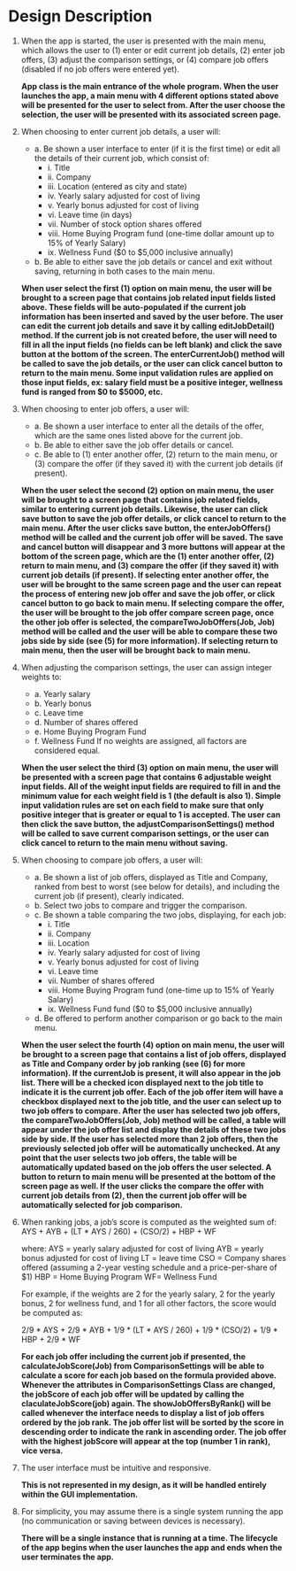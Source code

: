 # **Design Description**

1. When the app is started, the user is presented with the main menu, which allows the user to (1) enter or edit current job details, (2) enter job offers, (3) adjust the comparison settings, or (4) compare job offers (disabled if no job offers were entered yet).  

	**App class is the main entrance of the whole program. When the user launches the app, a main menu with 4 different options stated above will be presented for the user to select from. After the user choose the  selection, the user will be presented with its associated screen page.**

2. When choosing to enter current job details, a user will:
	* a. Be shown a user interface to enter (if it is the first time) or edit all the details of their current job, which consist of:
		* i. Title
		* ii. Company
		* iii. Location (entered as city and state)
		* iv. Yearly salary adjusted for cost of living
		* v. Yearly bonus adjusted for cost of living
		* vi. Leave time (in days)
		* vii. Number of stock option shares offered
		* viii. Home Buying Program fund (one-time dollar amount up to 15% of Yearly Salary)
		* ix. Wellness Fund ($0 to $5,000 inclusive annually)
	* b. Be able to either save the job details or cancel and exit without saving, returning in both cases to the main menu. 
	
	**When user select the first (1) option on main menu, the user will be brought to a screen page that contains job related input fields listed above. These fields will be auto-populated if the current job information has been inserted and saved by the user before. The user can edit the current job details and save it by calling editJobDetail() method. If the current job is not created before, the user will need to fill in all the input fields (no fields can be left blank) and click the save button at the bottom of the screen. The enterCurrentJob() method will be called to save the job details, or the user can click cancel button to return to the main menu. Some input validation rules are applied on those input fields, ex: salary field must be a positive integer, wellness fund is ranged from $0 to $5000, etc.**
	
3. When choosing to enter job offers, a user will:
	* a. Be shown a user interface to enter all the details of the offer, which are the same ones listed above for the current job.
	* b. Be able to either save the job offer details or cancel.
	* c. Be able to (1) enter another offer, (2) return to the main menu, or (3) compare the offer (if they saved it) with the current job details (if present).
	
	**When the user select the second (2) option on main menu, the user will be brought to a screen page that contains job related fields, similar to entering current job details. Likewise, the user can click save button to save the job offer details, or click cancel to return to the main menu. After the user clicks save button, the enterJobOffers() method will be called and the current job offer will be saved. The save and cancel button will disappear and 3 more buttons will appear at the bottom of the screen page, which are the (1) enter another offer, (2) return to main menu, and (3) compare the offer (if they saved it) with current job details (if present). If selecting enter another offer, the user will be brought to the same screen page and the user can repeat the process of entering new job offer and save the job offer, or click cancel button to go back to main menu. If selecting compare the offer, the user will be brought to the job offer compare screen page, once the other job offer is selected, the compareTwoJobOffers(Job, Job) method will be called and the user will be able to compare these two jobs side by side (see (5) for more information). If selecting return to main menu, then the user will be brought back to main menu.**
	
4. When adjusting the comparison settings, the user can assign integer weights to:
	* a. Yearly salary
	* b. Yearly bonus
	* c. Leave time
	* d. Number of shares offered
	* e. Home Buying Program Fund
	* f. Wellness Fund
	If no weights are assigned, all factors are considered equal.
	
	**When the user select the third (3) option on main menu, the user will be presented with a screen page that contains 6 adjustable weight input fields. All of the weight input fields are required to fill in and the minimum value for each weight field is 1 (the default is also 1). Simple input validation rules are set on each field to make sure that only positive integer that is greater or equal to 1 is accepted. The user can then click the save button, the adjustComparisonSettings() method will be called to save current comparison settings, or the user can click cancel to return to the main menu without saving.**
	
5. When choosing to compare job offers, a user will:
	* a. Be shown a list of job offers, displayed as Title and Company, ranked from best to worst (see below for details), and including the current job (if present), clearly indicated.
	* b. Select two jobs to compare and trigger the comparison.
	* c. Be shown a table comparing the two jobs, displaying, for each job:
		* i. Title
		* ii. Company
		* iii. Location 
		* iv. Yearly salary adjusted for cost of living
		* v. Yearly bonus adjusted for cost of living
		* vi. Leave time
		* vii. Number of shares offered
		* viii. Home Buying Program fund (one-time up to 15% of Yearly Salary)
		* ix. Wellness Fund fund ($0 to $5,000 inclusive annually)
	* d. Be offered to perform another comparison or go back to the main menu.
	
	**When the user select the fourth (4) option on main menu, the user will be brought to a screen page that contains a list of job offers, displayed as Title and Company order by job ranking (see (6) for more information). If the currentJob is present, it will also appear in the job list. There will be a checked icon displayed next to the job title to indicate it is the current job offer. Each of the job offer item will have a checkbox displayed next to the job title, and the user can select up to two job offers to compare. After the user has selected two job offers, the compareTwoJobOffers(Job, Job) method will be called, a table will appear under the job offer list and display the details of these two jobs side by side. If the user has selected more than 2 job offers, then the previously selected job offer will be automatically unchecked. At any point that the user selects two job offers, the table will be automatically updated based on the job offers the user selected. A button to return to main menu will be presented at the bottom of the screen page as well. If the user clicks the compare the offer with current job details from (2), then the current job offer will be automatically selected for job comparison.**
	
6. When ranking jobs, a job’s score is computed as the weighted sum of:
	AYS + AYB + (LT \* AYS / 260) + (CSO/2) + HBP + WF
	
	where:
	AYS = yearly salary adjusted for cost of living
	AYB = yearly bonus adjusted for cost of living
	LT = leave time
	CSO = Company shares offered (assuming a 2-year vesting schedule and a price-per-share of $1)
	HBP = Home Buying Program 
	WF= Wellness Fund

	For example, if the weights are 2 for the yearly salary, 2 for the yearly bonus, 2 for wellness fund, and 1 for all other factors, the score would be computed as:

	2/9 \* AYS + 2/9 \* AYB + 1/9 \* (LT \* AYS / 260) + 1/9 \* (CSO/2) + 1/9 \* HBP + 2/9 \* WF
	
	**For each job offer including the current job if presented, the calculateJobScore(Job) from ComparisonSettings will be able to calculate a score for each job based on the formula provided above. Whenever the attributes in ComparisonSettings Class are changed, the jobScore of each job offer will be updated by calling the claculateJobScore(job) again. The showJobOffersByRank() will be called whenever the interface needs to display a list of job offers ordered by the job rank. The job offer list will be sorted by the score in descending order to indicate the rank in ascending order. The job offer with the highest jobScore will appear at the top (number 1 in rank), vice versa.**

7. The user interface must be intuitive and responsive.

	**This is not represented in my design, as it will be handled entirely within the GUI implementation.**

8. For simplicity, you may assume there is a single system running the app (no communication or saving between devices is necessary).

	**There will be a single instance that is running at a time. The lifecycle of the app begins when the user launches the app and ends when the user terminates the app.**







